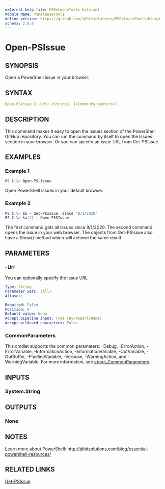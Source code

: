 ```yaml
---
external help file: PSReleaseTools-help.xml
Module Name: PSReleaseTools
online version: https://github.com/jdhitsolutions/PSReleaseTools/blob/master/Docs/Open-PSIssue.md
schema: 2.0.0
---
```


# Open-PSIssue

## SYNOPSIS

Open a PowerShell issue in your browser.

## SYNTAX

```yaml
Open-PSIssue [[-Url] <String>] [<CommonParameters>]
```

## DESCRIPTION

This command makes it easy to open the Issues section of the PowerShell GitHub repository. You can run the command by itself to open the Issues section in your browser. Or you can specify an issue URL from Get-PSIssue.

## EXAMPLES

### Example 1

```powershell
PS C:\> Open-PS-Issue
```

Open PowerShell issues in your default browser.

### Example 2

```powershell
PS C:\> $a = Get-PSIssue -since "8/1/2020"
PS C:\> $a[1] | Open-PSSIssue
```

The first command gets all issues since 8/1/2020. The second command opens the issue in your web browser. The objects from Get-PSIssue also have a Show() method which will achieve the same result.

## PARAMETERS

### -Url

You can optionally specify the issue URL

```yaml
Type: String
Parameter Sets: (All)
Aliases:

Required: False
Position: 0
Default value: None
Accept pipeline input: True (ByPropertyName)
Accept wildcard characters: False
```

### CommonParameters

This cmdlet supports the common parameters: -Debug, -ErrorAction, -ErrorVariable, -InformationAction, -InformationVariable, -OutVariable, -OutBuffer, -PipelineVariable, -Verbose, -WarningAction, and -WarningVariable. For more information, see [about_CommonParameters](http://go.microsoft.com/fwlink/?LinkID=113216).

## INPUTS

### System.String

## OUTPUTS

### None

## NOTES

Learn more about PowerShell: http://jdhitsolutions.com/blog/essential-powershell-resources/

## RELATED LINKS

[Get-PSIssue](Get-PSIssue.md)
